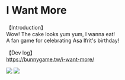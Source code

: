 # I Want More
【Introduction】  
Wow! The cake looks yum yum, I wanna eat!  
A fan game for celebrating Asa Ifrit's birthday!  

【Dev log】  
https://bunnygame.tw/i-want-more/

![](imagePath)
[<img src="https://img.youtube.com/vi/EJ-Rl8sIauM/hqdefault.jpg">](https://youtu.be/EJ-Rl8sIauM)
